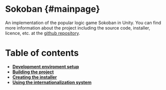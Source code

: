 ﻿Sokoban {#mainpage}
============

An implementation of the popular logic game Sokoban in Unity. You can find more information about the project including the source code, installer, licence, etc. at the [github repository](https://github.com/MikolajKolek/Sokoban "github repository"). 

# Table of contents
* **[Development enviroment setup](enviroment.md)**
* **[Building the project](building.md)**
* **[Creating the installer](installer.md)**
* **[Using the internationalization system](internationalization.md)**